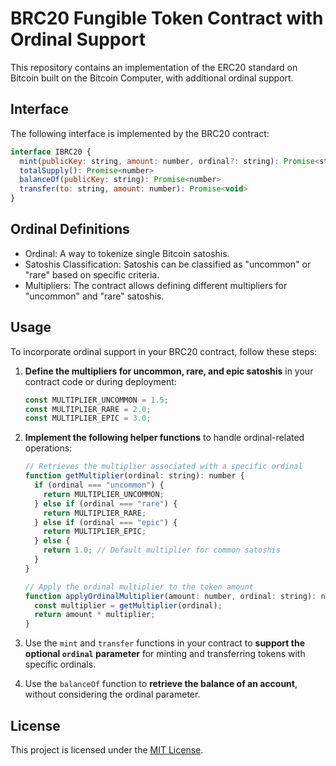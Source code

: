 # BRC20 Fungible Token Contract with Ordinal Support

This repository contains an implementation of the ERC20 standard on Bitcoin built on the Bitcoin Computer, with additional ordinal support.

## Interface

The following interface is implemented by the BRC20 contract:

```javascript
interface IBRC20 {
  mint(publicKey: string, amount: number, ordinal?: string): Promise<string>
  totalSupply(): Promise<number>
  balanceOf(publicKey: string): Promise<number>
  transfer(to: string, amount: number): Promise<void>
}
```
## Ordinal Definitions

- Ordinal: A way to tokenize single Bitcoin satoshis.
- Satoshis Classification: Satoshis can be classified as "uncommon" or "rare" based on specific criteria.
- Multipliers: The contract allows defining different multipliers for "uncommon" and "rare" satoshis.


## Usage

To incorporate ordinal support in your BRC20 contract, follow these steps:

1. **Define the multipliers for uncommon, rare, and epic satoshis** in your contract code or during deployment:

    ```javascript
    const MULTIPLIER_UNCOMMON = 1.5;
    const MULTIPLIER_RARE = 2.0;
    const MULTIPLIER_EPIC = 3.0;
    ```

2. **Implement the following helper functions** to handle ordinal-related operations:

    ```javascript
    // Retrieves the multiplier associated with a specific ordinal
    function getMultiplier(ordinal: string): number {
      if (ordinal === "uncommon") {
        return MULTIPLIER_UNCOMMON;
      } else if (ordinal === "rare") {
        return MULTIPLIER_RARE;
      } else if (ordinal === "epic") {
        return MULTIPLIER_EPIC;
      } else {
        return 1.0; // Default multiplier for common satoshis
      }
    }

    // Apply the ordinal multiplier to the token amount
    function applyOrdinalMultiplier(amount: number, ordinal: string): number {
      const multiplier = getMultiplier(ordinal);
      return amount * multiplier;
    }
    ```

3. Use the `mint` and `transfer` functions in your contract to **support the optional `ordinal` parameter** for minting and transferring tokens with specific ordinals.

4. Use the `balanceOf` function to **retrieve the balance of an account**, without considering the ordinal parameter.

## License

This project is licensed under the [MIT License](LICENSE).

